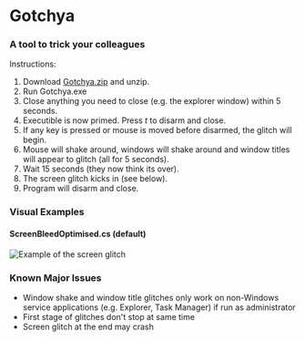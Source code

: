 # Gotchya
### A tool to trick your colleagues

Instructions:
1. Download [Gotchya.zip](../blob/master/Release.zip) and unzip.
2. Run Gotchya.exe
3. Close anything you need to close (e.g. the explorer window) within 5 seconds.
4. Executible is now primed. Press _t_ to disarm and close.
5. If any key is pressed or mouse is moved before disarmed, the glitch will begin.
6. Mouse will shake around, windows will shake around and window titles will appear to glitch (all for 5 seconds).
7. Wait 15 seconds (they now think its over).
8. The screen glitch kicks in (see below).
9. Program will disarm and close.

### Visual Examples
#### ScreenBleedOptimised.cs (default)
![Example of the screen glitch](../master/demoimages/glitchdemo.gif)


### Known Major Issues
* Window shake and window title glitches only work on non-Windows service applications (e.g. Explorer, Task Manager) if run as administrator
* First stage of glitches don't stop at same time
* Screen glitch at the end may crash

